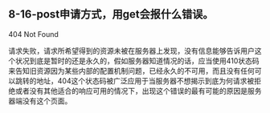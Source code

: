 ## 8-16-post申请方式，用get会报什么错误。

404 Not Found

请求失败，请求所希望得到的资源未被在服务器上发现，没有信息能够告诉用户这个状况到底是暂时的还是永久的，假如服务器知道情况的话，应当使用410状态码来告知旧资源因为某些内部的配置机制问题，已经永久的不可用，而且没有任何可以跳转的地址，404这个状态码被广泛应用于当服务器不想揭示到底为何请求被拒绝或者没有其他适合的响应可用的情况下，出现这个错误的最有可能的原因是服务器端没有这个页面。
